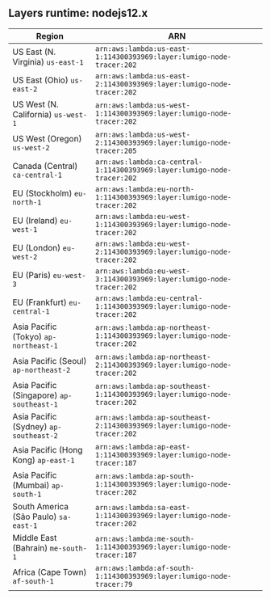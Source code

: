 Layers runtime: nodejs12.x
----
| Region | ARN |
| --- | --- |
|US East (N. Virginia)  `us-east-1`|`arn:aws:lambda:us-east-1:114300393969:layer:lumigo-node-tracer:202`|
|US East (Ohio)  `us-east-2`|`arn:aws:lambda:us-east-2:114300393969:layer:lumigo-node-tracer:202`|
|US West (N. California)  `us-west-1`|`arn:aws:lambda:us-west-1:114300393969:layer:lumigo-node-tracer:202`|
|US West (Oregon)  `us-west-2`|`arn:aws:lambda:us-west-2:114300393969:layer:lumigo-node-tracer:205`|
|Canada (Central)  `ca-central-1`|`arn:aws:lambda:ca-central-1:114300393969:layer:lumigo-node-tracer:202`|
|EU (Stockholm)  `eu-north-1`|`arn:aws:lambda:eu-north-1:114300393969:layer:lumigo-node-tracer:202`|
|EU (Ireland)  `eu-west-1`|`arn:aws:lambda:eu-west-1:114300393969:layer:lumigo-node-tracer:202`|
|EU (London)  `eu-west-2`|`arn:aws:lambda:eu-west-2:114300393969:layer:lumigo-node-tracer:202`|
|EU (Paris)  `eu-west-3`|`arn:aws:lambda:eu-west-3:114300393969:layer:lumigo-node-tracer:202`|
|EU (Frankfurt)  `eu-central-1`|`arn:aws:lambda:eu-central-1:114300393969:layer:lumigo-node-tracer:202`|
|Asia Pacific (Tokyo)  `ap-northeast-1`|`arn:aws:lambda:ap-northeast-1:114300393969:layer:lumigo-node-tracer:202`|
|Asia Pacific (Seoul)  `ap-northeast-2`|`arn:aws:lambda:ap-northeast-2:114300393969:layer:lumigo-node-tracer:202`|
|Asia Pacific (Singapore)  `ap-southeast-1`|`arn:aws:lambda:ap-southeast-1:114300393969:layer:lumigo-node-tracer:202`|
|Asia Pacific (Sydney)  `ap-southeast-2`|`arn:aws:lambda:ap-southeast-2:114300393969:layer:lumigo-node-tracer:202`|
|Asia Pacific (Hong Kong)  `ap-east-1`|`arn:aws:lambda:ap-east-1:114300393969:layer:lumigo-node-tracer:187`|
|Asia Pacific (Mumbai)  `ap-south-1`|`arn:aws:lambda:ap-south-1:114300393969:layer:lumigo-node-tracer:202`|
|South America (São Paulo)  `sa-east-1`|`arn:aws:lambda:sa-east-1:114300393969:layer:lumigo-node-tracer:202`|
|Middle East (Bahrain)  `me-south-1`|`arn:aws:lambda:me-south-1:114300393969:layer:lumigo-node-tracer:187`|
|Africa (Cape Town)  `af-south-1`|`arn:aws:lambda:af-south-1:114300393969:layer:lumigo-node-tracer:79`|
